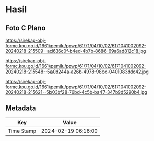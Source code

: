 # Hasil

## Foto C Plano

https://sirekap-obj-formc.kpu.go.id/1661/pemilu/ppwp/61/71/04/10/02/6171041002092-20240218-215509--ad636c0f-b4ed-4b7b-8686-69a6ad812c18.jpg

https://sirekap-obj-formc.kpu.go.id/1661/pemilu/ppwp/61/71/04/10/02/6171041002092-20240218-215548--5a0d244a-a26b-4978-98bc-0401083ddc42.jpg

https://sirekap-obj-formc.kpu.go.id/1661/pemilu/ppwp/61/71/04/10/02/6171041002092-20240218-215621--5b03bf28-76bd-4c5b-ba47-347b9d5290b4.jpg


## Metadata

| Key        | Value               |
| ---------- | ------------------- |
| Time Stamp | 2024-02-19 06:16:00 |



